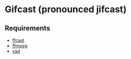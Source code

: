 # Gifcast (pronounced jifcast)

## Requirements

- [ffcast](https://github.com/lolilolicon/FFcast)
- [ffmpeg](http://ffmpeg.org/)
- [yad](http://sourceforge.net/projects/yad-dialog/)
